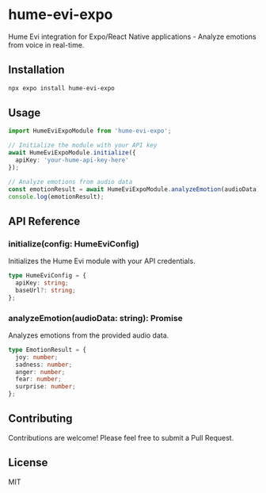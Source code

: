 # hume-evi-expo

Hume Evi integration for Expo/React Native applications - Analyze emotions from voice in real-time.

## Installation

```bash
npx expo install hume-evi-expo
```

## Usage

```typescript
import HumeEviExpoModule from 'hume-evi-expo';

// Initialize the module with your API key
await HumeEviExpoModule.initialize({
  apiKey: 'your-hume-api-key-here'
});

// Analyze emotions from audio data
const emotionResult = await HumeEviExpoModule.analyzeEmotion(audioData);
console.log(emotionResult);
```

## API Reference

### initialize(config: HumeEviConfig)
Initializes the Hume Evi module with your API credentials.

```typescript
type HumeEviConfig = {
  apiKey: string;
  baseUrl?: string;
};
```

### analyzeEmotion(audioData: string): Promise<EmotionResult>
Analyzes emotions from the provided audio data.

```typescript
type EmotionResult = {
  joy: number;
  sadness: number;
  anger: number;
  fear: number;
  surprise: number;
};
```

## Contributing

Contributions are welcome! Please feel free to submit a Pull Request.

## License

MIT
